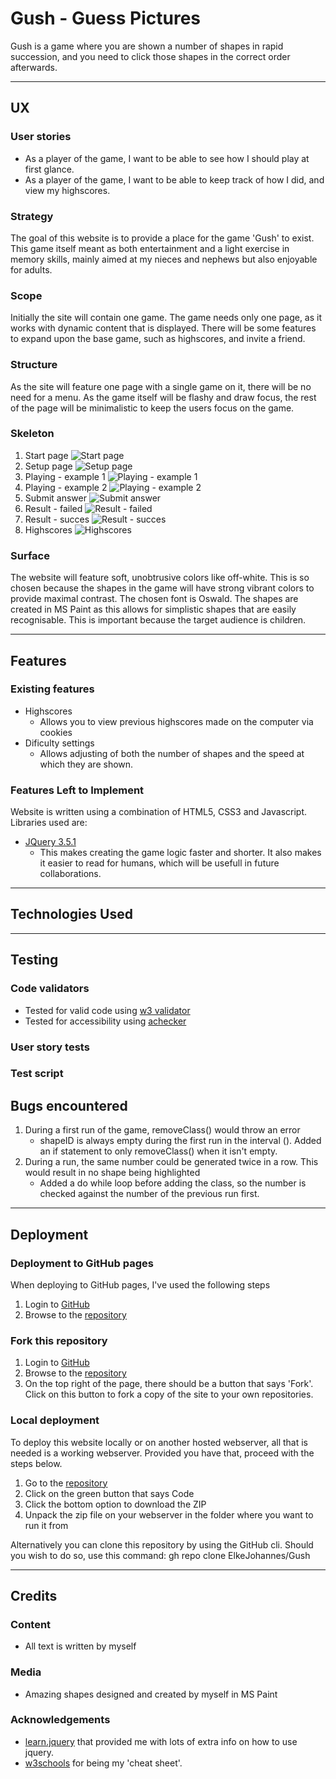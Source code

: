 # Gush - Guess Pictures
Gush is a game where you are shown a number of shapes in rapid succession, and you need to click those shapes in the correct order afterwards. 

---

## UX

### User stories
- As a player of the game, I want to be able to see how I should play at first glance.
- As a player of the game, I want to be able to keep track of how I did, and view my highscores.

### Strategy
The goal of this website is to provide a place for the game 'Gush' to exist. This game itself meant as both entertainment and a light exercise in memory skills, mainly aimed at my nieces and nephews but also enjoyable for adults.

### Scope
Initially the site will contain one game. The game needs only one page, as it works with dynamic content that is displayed. There will be some features to expand upon the base game, such as highscores, and invite a friend. 

### Structure
As the site will feature one page with a single game on it, there will be no need for a menu. As the game itself will be flashy and draw focus, the rest of the page will be minimalistic to keep the users focus on the game. 

### Skeleton
1. Start page ![Start page](assets/wireframes/start.png)
2. Setup page ![Setup page](assets/wireframes/setup.png)
3. Playing - example 1 ![Playing - example 1](assets/wireframes/playing1.png)
4. Playing - example 2 ![Playing - example 2](assets/wireframes/playing2.png)
5. Submit answer ![Submit answer](assets/wireframes/submit-answer.png)
6. Result - failed ![Result - failed](assets/wireframes/result-failed.png)
7. Result - succes ![Result - succes](assets/wireframes/result-succes.png)
8. Highscores ![Highscores](assets/wireframes/highscores.png)

### Surface
The website will feature soft, unobtrusive colors like off-white. This is so chosen because the shapes in the game will have strong vibrant colors to provide maximal contrast. The chosen font is Oswald. The shapes are created in MS Paint as this allows for simplistic shapes that are easily recognisable. This is important because the target audience is children. 

---

## Features

### Existing features
  - Highscores
    * Allows you to view previous highscores made on the computer via cookies
  - Dificulty settings
    * Allows adjusting of both the number of shapes and the speed at which they are shown. 

### Features Left to Implement
Website is written using a combination of HTML5, CSS3 and Javascript. 
Libraries used are: 
- [JQuery 3.5.1](https://jquery.com/)
  * This makes creating the game logic faster and shorter. It also makes it easier to read for humans, which will be usefull in future collaborations. 


---

## Technologies Used



---

## Testing
### Code validators
* Tested for valid code using [w3 validator](https://validator.w3.org/nu/#textarea)
* Tested for accessibility using [achecker](https://achecker.ca/checker/index.php)

### User story tests


### Test script



## Bugs encountered
1. During a first run of the game, removeClass() would throw an error
    - shapeID is always empty during the first run in the interval (). Added an if statement to only removeClass() when it isn't empty.
2. During a run, the same number could be generated twice in a row. This would result in no shape being highlighted
    - Added a do while loop before adding the class, so the number is checked against the number of the previous run first.    
---

## Deployment
### Deployment to GitHub pages
When deploying to GitHub pages, I've used the following steps
1. Login to [GitHub](https://github.com)
2. Browse to the [repository](https://github.com/ElkeJohannes/Gush)

### Fork this repository
1. Login to [GitHub](https://github.com)
2. Browse to the [repository](https://github.com/ElkeJohannes/Gush)
3. On the top right of the page, there should be a button that says 'Fork'. Click on this button to fork a copy of the site to your own repositories. 

### Local deployment
To deploy this website locally or on another hosted webserver, all that is needed is a working webserver. Provided you have that, proceed with the steps below.
1. Go to the [repository](https://github.com/ElkeJohannes/Gush)
2. Click on the green button that says Code
3. Click the bottom option to download the ZIP
4. Unpack the zip file on your webserver in the folder where you want to run it from

Alternatively you can clone this repository by using the GitHub cli. Should you wish to do so, use this command: gh repo clone ElkeJohannes/Gush

---

## Credits

### Content
* All text is written by myself

### Media
* Amazing shapes designed and created by myself in MS Paint

### Acknowledgements
* [learn.jquery](https://learn.jquery.com/) that provided me with lots of extra info on how to use jquery.
* [w3schools](https://wwww.w3schools.com) for being my 'cheat sheet'.